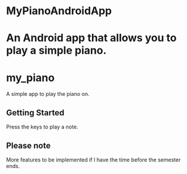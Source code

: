 
# MyPianoAndroidApp
An Android app that allows you to play a simple piano.
=======
# my_piano
A simple app to play the piano on.


## Getting Started
Press the keys to play a note.


## Please note
More features to be implemented if I have the time before the semester ends.
